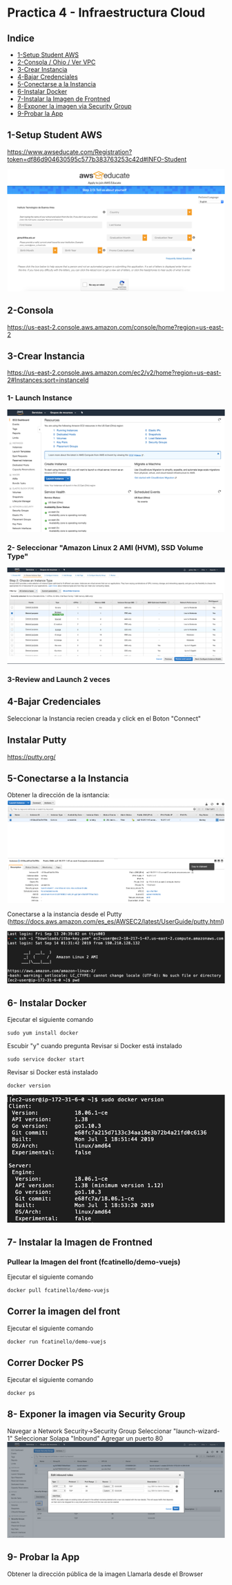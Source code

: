 # Practica 4 - Infraestructura Cloud
## Indice

* [1-Setup Student AWS](#1-Setup-Student-AWS)
* [2-Consola / Ohio / Ver VPC](#2-Consola)
* [3-Crear Instancia](#3-Crear-Instancia)
* [4-Bajar Credenciales](#4-Bajar-Credenciales)
* [5-Conectarse a la Instancia](#5-Conectarse-a-la-Instancia)
* [6-Instalar Docker](#6--Instalar-Docker)
* [7-Instalar la Imagen de Frontned](#7--Instalar-la-Imagen-de-Frontned)
* [8-Exponer la imagen via Security Group](#8--Exponer-la-imagen-via-Security-Group)
* [9-Probar la App](#9--Probar-la-App)


## 1-Setup Student AWS
https://www.awseducate.com/Registration?token=df86d904630595c577b383763253c42d#INFO-Student

![alt text](Image1.png)

## 2-Consola
https://us-east-2.console.aws.amazon.com/console/home?region=us-east-2

## 3-Crear Instancia
https://us-east-2.console.aws.amazon.com/ec2/v2/home?region=us-east-2#Instances:sort=instanceId

### 1- Launch Instance

![alt text](Image3-1.png)

### 2- Seleccionar "Amazon Linux 2 AMI (HVM), SSD Volume Type"

![alt text](Image3-2.png)

### 3-Review and Launch 2 veces

## 4-Bajar Credenciales
Seleccionar la Instancia recien creada y click en el Boton "Connect"

## Instalar Putty

https://putty.org/

## 5-Conectarse a la Instancia

Obtener la dirección de la isntancia:
![alt text](Image5-1.png)

Conectarse a la instancia desde el Putty (https://docs.aws.amazon.com/es_es/AWSEC2/latest/UserGuide/putty.html)

![alt text](Image5-2.png)

## 6- Instalar Docker

Ejecutar el siguiente comando
```
sudo yum install docker
```
Escubir "y" cuando pregunta
Revisar si Docker está instalado
```
sudo service docker start
```
Revisar si Docker está instalado
```
docker version
```
![alt text](Image6.png)
## 7- Instalar la Imagen de Frontned
### Pullear la Imagen del front (fcatinello/demo-vuejs)
Ejecutar el siguiente comando
```
docker pull fcatinello/demo-vuejs
```
## Correr la imagen del front
Ejecutar el siguiente comando
```
docker run fcatinello/demo-vuejs
```
## Correr Docker PS
Ejecutar el siguiente comando
```
docker ps
```
## 8- Exponer la imagen via Security Group
Navegar a Network Security->Security Group
Seleccionar "launch-wizard-1"
Seleccionar Solapa "Inbound"
Agregar un puerto 80
![alt text](Image8.png)

## 9- Probar la App
Obtener la dirección pública de la imagen
Llamarla desde el Browser
